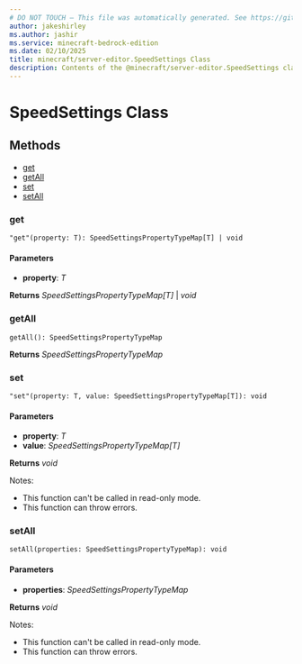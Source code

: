 ```yaml
---
# DO NOT TOUCH — This file was automatically generated. See https://github.com/mojang/minecraftapidocsgenerator to modify descriptions, examples, etc.
author: jakeshirley
ms.author: jashir
ms.service: minecraft-bedrock-edition
ms.date: 02/10/2025
title: minecraft/server-editor.SpeedSettings Class
description: Contents of the @minecraft/server-editor.SpeedSettings class.
---
```

# SpeedSettings Class

## Methods
- [get](#get)
- [getAll](#getall)
- [set](#set)
- [setAll](#setall)

### **get**
`
"get"(property: T): SpeedSettingsPropertyTypeMap[T] | void
`

#### **Parameters**
- **property**: *T*

**Returns** *SpeedSettingsPropertyTypeMap[T]* | *void*

### **getAll**
`
getAll(): SpeedSettingsPropertyTypeMap
`

**Returns** *SpeedSettingsPropertyTypeMap*

### **set**
`
"set"(property: T, value: SpeedSettingsPropertyTypeMap[T]): void
`

#### **Parameters**
- **property**: *T*
- **value**: *SpeedSettingsPropertyTypeMap[T]*

**Returns** *void*
  
Notes:
- This function can't be called in read-only mode.
- This function can throw errors.

### **setAll**
`
setAll(properties: SpeedSettingsPropertyTypeMap): void
`

#### **Parameters**
- **properties**: *SpeedSettingsPropertyTypeMap*

**Returns** *void*
  
Notes:
- This function can't be called in read-only mode.
- This function can throw errors.

